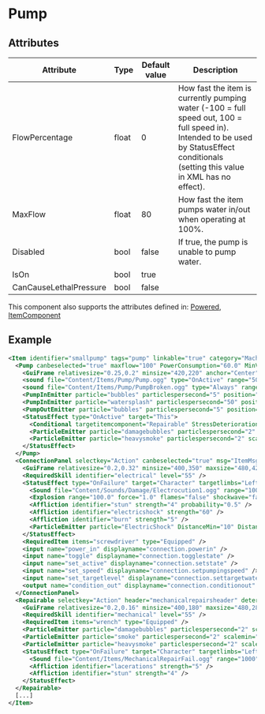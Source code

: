 # Pump


## Attributes

| Attribute              | Type  | Default value | Description                                                                                                                                                                            |
|------------------------|-------|---------------|----------------------------------------------------------------------------------------------------------------------------------------------------------------------------------------|
| FlowPercentage         | float | 0             | How fast the item is currently pumping water (-100 = full speed out, 100 = full speed in). Intended to be used by StatusEffect conditionals (setting this value in XML has no effect). |
| MaxFlow                | float | 80            | How fast the item pumps water in/out when operating at 100%.                                                                                                                           |
| Disabled               | bool  | false         | If true, the pump is unable to pump water.                                                                                                                                             |
| IsOn                   | bool  | true          |                                                                                                                                                                                        |
| CanCauseLethalPressure | bool  | false         |                                                                                                                                                                                        |

This component also supports the attributes defined in: [Powered](Powered.md), [ItemComponent](ItemComponent.md)


## Example
```xml
<Item identifier="smallpump" tags="pump" linkable="true" category="Machine" scale="0.5" damagedbyexplosions="true" explosiondamagemultiplier="0.2" allowrotatingineditor="true" GrabWhenSelected="true">
  <Pump canbeselected="true" maxflow="100" PowerConsumption="60.0" MinVoltage="0.3" IsOn="true" msg="ItemMsgInteractSelect">
    <GuiFrame relativesize="0.25,0.2" minsize="420,220" anchor="Center" style="ItemUI" />
    <sound file="Content/Items/Pump/Pump.ogg" type="OnActive" range="500.0" volumeproperty="CurrFlow" volume="0.005" loop="true" />
    <sound file="Content/Items/Pump/PumpBroken.ogg" type="Always" range="500.0" volumeproperty="CurrentBrokenVolume" volume="0.004" loop="true" />
    <PumpInEmitter particle="bubbles" particlespersecond="5" position="7,-51" anglemin="180" anglemax="180" velocitymin="100" velocitymax="200" scalemin="0.5" scalemax="0.6" />
    <PumpInEmitter particle="watersplash" particlespersecond="50" position="7,-51" anglemin="180" anglemax="180" velocitymin="200" velocitymax="400" scalemin="0.5" scalemax="0.6" />
    <PumpOutEmitter particle="bubbles" particlespersecond="5" position="7,-51" anglemin="0" anglemax="360" velocitymin="0" velocitymax="0" scalemin="0.5" scalemax="0.6" />
    <StatusEffect type="OnActive" target="This">
      <Conditional targetitemcomponent="Repairable" StressDeteriorationMultiplier="gt 5.0" />
      <ParticleEmitter particle="damagebubbles" particlespersecond="2" scalemin="0.5" scalemax="1.5" anglemax="360" velocitymin="-10" velocitymax="10" mincondition="0.0" maxcondition="50.0" />
      <ParticleEmitter particle="heavysmoke" particlespersecond="2" scalemin="1.0" scalemax="1.5" distancemax="20" mincondition="0.0" maxcondition="15.0" />
    </StatusEffect>
  </Pump>
  <ConnectionPanel selectkey="Action" canbeselected="true" msg="ItemMsgRewireScrewdriver" hudpriority="10">
    <GuiFrame relativesize="0.2,0.32" minsize="400,350" maxsize="480,420" anchor="Center" style="ConnectionPanel" />
    <RequiredSkill identifier="electrical" level="55" />
    <StatusEffect type="OnFailure" target="Character" targetlimbs="LeftHand,RightHand" AllowWhenBroken="true">
      <Sound file="Content/Sounds/Damage/Electrocution1.ogg" range="1000" />
      <Explosion range="100.0" force="1.0" flames="false" shockwave="false" sparks="true" underwaterbubble="false" />
      <Affliction identifier="stun" strength="4" probability="0.5" />
      <Affliction identifier="electricshock" strength="60" />
      <Affliction identifier="burn" strength="5" />
      <ParticleEmitter particle="ElectricShock" DistanceMin="10" DistanceMax="25" ParticleAmount="5" ScaleMin="0.1" ScaleMax="0.12" />
    </StatusEffect>
    <RequiredItem items="screwdriver" type="Equipped" />
    <input name="power_in" displayname="connection.powerin" />
    <input name="toggle" displayname="connection.togglestate" />
    <input name="set_active" displayname="connection.setstate" />
    <input name="set_speed" displayname="connection.setpumpingspeed" />
    <input name="set_targetlevel" displayname="connection.settargetwaterlevel" />
    <output name="condition_out" displayname="connection.conditionout" />
  </ConnectionPanel>
  <Repairable selectkey="Action" header="mechanicalrepairsheader" deteriorationspeed="0.2" mindeteriorationdelay="60" maxdeteriorationdelay="240" MinDeteriorationCondition="0" RepairThreshold="80" fixDurationHighSkill="5" fixDurationLowSkill="25" StressDeteriorationThreshold="0.9" MaxStressDeteriorationMultiplier="6" StressDeteriorationIncreaseSpeed="0.05" StressDeteriorationDecreaseSpeed="0.1" msg="ItemMsgRepairWrench" hudpriority="10">
    <GuiFrame relativesize="0.2,0.16" minsize="400,180" maxsize="480,280" anchor="Center" relativeoffset="-0.1,0.27" style="ItemUI" />
    <RequiredSkill identifier="mechanical" level="55" />
    <RequiredItem items="wrench" type="Equipped" />
    <ParticleEmitter particle="damagebubbles" particlespersecond="2" scalemin="0.5" scalemax="1.5" anglemax="360" velocitymin="-10" velocitymax="10" mincondition="0.0" maxcondition="50.0" />
    <ParticleEmitter particle="smoke" particlespersecond="2" scalemin="1" scalemax="2.5" anglemax="360" velocitymin="-50" velocitymax="50" mincondition="15.0" maxcondition="50.0" />
    <ParticleEmitter particle="heavysmoke" particlespersecond="2" scalemin="1.0" scalemax="1.5" distancemax="20" mincondition="0.0" maxcondition="15.0" />
    <StatusEffect type="OnFailure" target="Character" targetlimbs="LeftHand,RightHand" AllowWhenBroken="true">
      <Sound file="Content/Items/MechanicalRepairFail.ogg" range="1000" />
      <Affliction identifier="lacerations" strength="5" />
      <Affliction identifier="stun" strength="4" />
    </StatusEffect>
  </Repairable>
  [...]
</Item>
```

